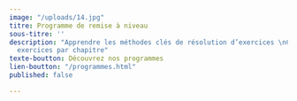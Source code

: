 ```yaml
---
image: "/uploads/14.jpg"
titre: Programme de remise à niveau
sous-titre: ''
description: "Apprendre les méthodes clés de résolution d’exercices \nCorpus de 50
  exercices par chapitre"
texte-boutton: Découvrez nos programmes
lien-boutton: "/programmes.html"
published: false

---
```

